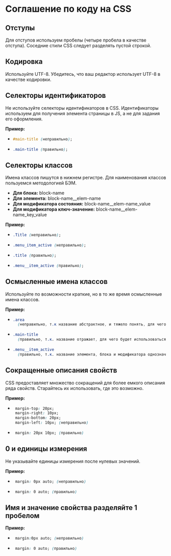 # Соглашение по коду на CSS

## Отступы

Для отступов используем пробелы (четыре пробела в качестве отступа). Соседние стили CSS следует разделять пустой строкой.

## Кодировка

Используйте UTF-8. Убедитесь, что ваш редактор использует UTF-8 в качестве кодировки.

## Селекторы идентификаторов

Не используйте селекторы идентификаторов в CSS. Идентификаторы используем для получения элемента страницы в JS, а не для задания его оформления.

**Пример:**

- ```css
  #main-title (неправильно);
  ```
- ```css
  .main-title (правильно);
  ```

## Селекторы классов

Имена классов пишутся в нижнем регистре. Для наименования классов пользуемся методологией БЭМ.

- **Для блока:** block-name
- **Для элемента:** block-name\_\_elem-name
- **Для модификатора состояния:** block-name\_\_elem-name_value
- **Для модификатора ключ-значение:** block-name\_\_elem-name_key_value

**Пример:**

- ```css
  .Title (неправильно);
  ```
- ```css
  .menu_item_active (неправильно);
  ```
- ```css
  .title (правильно);
  ```
- ```css
  .menu__item_active (правильно);
  ```

## Осмысленные имена классов

Используйте по возможности краткие, но в то же время осмысленные имена классов.

**Пример:**

- ```css
  .area
    (неправильно, т.к название абстрактное, и тяжело понять, для чего оно используется);
  ```
- ```css
  .main-title
    (правильно, т.к. название отражает, для чего будет использоваться этот класс);
  ```
- ```css
  .menu__item_active
    (правильно, т.к. название элемента, блока и модификатора однозначно идентифицирует этот класс);
  ```

## Сокращенные описания свойств

CSS предоставляет множество сокращений для более емкого описания ряда свойств. Старайтесь их использовать, где это возможно.

**Пример:**

- ```css
   margin-top: 20px;
   margin-right: 10px;
   margin-bottom: 20px;
   margin-left: 10px; (неправильно)
  ```
- ```css
   margin: 20px 10px; (правильно)
  ```

## 0 и единицы измерения

Не указывайте единицы измерения после нулевых значений.

**Пример:**

- ```css
   margin: 0px auto; (неправильно)
  ```
- ```css
   margin: 0 auto; (правильно)
  ```

## Имя и значение свойства разделяйте 1 пробелом

**Пример:**

- ```css
   margin:0px auto; (неправильно)
  ```
- ```css
   margin: 0 auto; (правильно)
  ```
